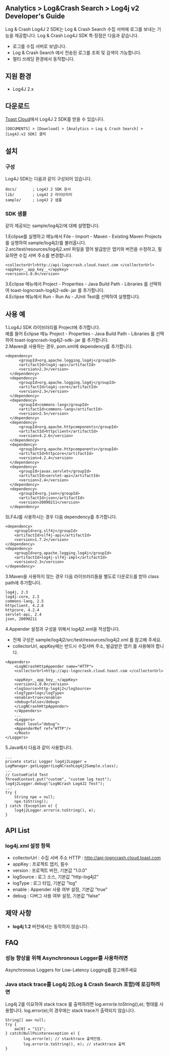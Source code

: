 ## Analytics > Log&Crash Search > Log4j v2 Developer's Guide

Log & Crash Log4J 2 SDK는 Log & Crash Search 수집 서버에 로그를 보내는 기능을 제공합니다.
Log & Crash Log4J SDK 특·장점은 다음과 같습니다.

- 로그를 수집 서버로 보냅니다.
- Log & Crash Search 에서 전송된 로그를 조회 및 검색이 가능합니다.
- 멀티 쓰레딩 환경에서 동작합니다.

## 지원 환경

- Log4J 2.x

## 다운로드

[Toast Cloud](http://docs.cloud.toast.com/ja/Download/)에서 Log4J 2 SDK를 받을 수 있습니다.

```
[DOCUMENTS] > [Download] > [Analytics > Log & Crash Search] > [Log4J.v2 SDK] 클릭
```

## 설치

### 구성

Log4J SDK는 다음과 같이 구성되어 있습니다.

```
docs/       ; Log4J 2 SDK 문서
lib/        ; Log4J 2 라이브러리
sample/     ; Log4J 2 샘플
```

### SDK 샘플

같이 제공되는 sample/log4j2/에 대해 설명합니다.

1.Eclipse를 실행하고 메뉴에서 File - Import - Maven - Existing Maven Projects 를 실행하여 sample/log4j2/를 불러옵니다.  
2.src/test/resources/log4j2.xml 파일을 열어 발급받은 앱키와 버전을 수정하고, 필요하면 수집 서버 주소를 변경합니다.  

```
<collectorUrl>http://api-logncrash.cloud.toast.com </collectorUrl>
<appkey>__app_key__</appkey>
<version>1.0.0</version>
```

3.Eclipse 메뉴에서 Project - Properties - Java Build Path - Libraries 를 선택하여 toast-logncrash-log4j2-sdk-<version>.jar 를 추가합니다.  
4.Eclipse 메뉴에서 Run - Run As - JUnit Test를 선택하여 실행합니다.  

## 사용 예

1.Log4J SDK 라이브러리를 Project에 추가합니다.  
예를 들어 Eclipse 메뉴 Project - Properties - Java Build Path - Libraries 를 선택하여 toast-logncrash-log4j2-sdk-<version>.jar 를 추가합니다.  
2.Maven을 사용하는 경우, pom.xml에 dependency를 추가합니다.  

```
<dependency>
      <groupId>org.apache.logging.log4j</groupId>
      <artifactId>log4j-api</artifactId>
      <version>2.3</version>
  </dependency>
  <dependency>
      <groupId>org.apache.logging.log4j</groupId>
      <artifactId>log4j-core</artifactId>
      <version>2.3</version>
  </dependency>
  <dependency>
      <groupId>commons-lang</groupId>
      <artifactId>commons-lang</artifactId>
      <version>2.5</version>
  </dependency>
  <dependency>
      <groupId>org.apache.httpcomponents</groupId>
      <artifactId>httpclient</artifactId>
      <version>4.2.6</version>
  </dependency>
  <dependency>
      <groupId>org.apache.httpcomponents</groupId>
      <artifactId>httpcore</artifactId>
      <version>4.2.4</version>
  </dependency>
  <dependency>
      <groupId>javax.servlet</groupId>
      <artifactId>servlet-api</artifactId>
      <version>2.4</version>
  </dependency>
  <dependency>
      <groupId>org.json</groupId>
      <artifactId>json</artifactId>
      <version>20090211</version>
  </dependency>
```

SLF4J를 사용하시는 경우 다음 dependency를 추가합니다.  

```
<dependency>
    <groupId>org.slf4j</groupId>
    <artifactId>slf4j-api</artifactId>
    <version>1.7.2</version>
</dependency>
<dependency>
    <groupId>org.apache.logging.log4j</groupId>
    <artifactId>log4j-slf4j-impl</artifactId>
    <version>2.3</version>
</dependency>
```

3.Maven을 사용하지 않는 경우 다음 라이브러리들을 별도로 다운로드를 받아 class path에 추가합니다.  

```
log4j, 2.3
log4j-core, 2.3
commons-lang, 2.5
httpclient, 4.2.6
httpcore, 4.2.4
servlet-api, 2.4
json, 20090211
```

4.Appender 설정과 구성을 위해서 log4j2.xml을 작성합니다.  

- 전체 구성은 sample/log4j2/src/test/resources/log4j2.xml 를 참고해 주세요.
- collectorUrl, appKey에는 반드시 수집서버 주소, 발급받은 앱키 를 사용해야 합니다.

```
<Appenders>
	<LogNCrashHttpAppender name="HTTP">
	<collectorUrl>http://api-logncrash.cloud.toast.com </collectorUrl>

	<appKey>__app_key__</appKey>
	<version>1.0.0</version>
	<logSource>http-log4j2</logSource>
	<logType>log</logType>
	<enable>true</enable>
	<debug>false</debug>
	</LogNCrashHttpAppender>
	</Appenders>
	...
	<Loggers>
	<Root level="debug">
	<AppenderRef ref="HTTP"/>
	</Root>
</Loggers>
```

5.Java에서 다음과 같이 사용합니다.  

```
...
private static Logger log4j2Logger = LogManager.getLogger(LogNCrashLog4j2Sample.class);
...
// CustomField Test
ThreadContext.put("custom", "custom log test");
log4j2Logger.debug("LogNCrash Log4J2 Test");
...
try {
	String npe = null;
	npe.toString();
} catch (Exception e) {
	log4j2Logger.error(e.toString(), e);
}
```

## API List

### log4j.xml 설정 항목

- collectorUrl : 수집 서버 주소
	HTTP : http://api-logncrash.cloud.toast.com
- appKey : 프로젝트 앱키, 필수
- version : 프로젝트 버전, 기본값 "1.0.0"
- logSource : 로그 소스, 기본값 "http-log4j2"
- logType : 로그 타입, 기본값 "log"
- enable : Appender 사용 여부 설정, 기본값 "true"
- debug : 디버그 사용 여부 설정, 기본값 "false"

## 제약 사항

- **log4j 1.2** 버전에서는 동작하지 않습니다.

## FAQ

### 성능 향상을 위해 Asynchronous Logger를 사용하려면

Asynchronous Loggers for Low-Latency Logging를 참고해주세요

### Java stack trace를 Log4j 2(Log & Crash Search 포함)에 로깅하려면

Log4j 2를 이요하여 stack trace 를 출력하려면 log.error(e.toString(),e); 형태를 사용합니다. log.error(e);의 경우에는 stack trace가 출력되지 않습니다.

```
String[] aa= null;
try {
	aa[0] = "111";
} catch(NullPointerexception e) {
		log.error(e); // stacktrace 출력안됨.
		log.error(e.toString(), e); // stacktrace 출력
}
```
